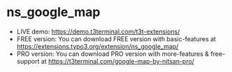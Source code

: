 # ns_google_map

- LIVE demo: https://demo.t3terminal.com/t3t-extensions/
- FREE version: You can download FREE version with basic-features at https://extensions.typo3.org/extension/ns_google_map/
- PRO version: You can download PRO version with more-features & free-support at https://t3terminal.com/google-map-by-nitsan-pro/
